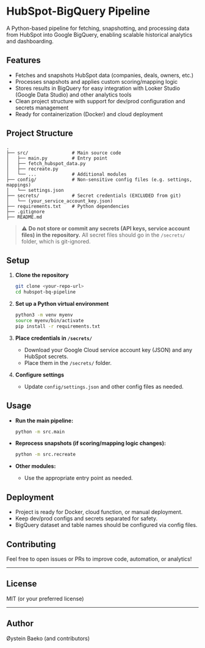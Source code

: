 # HubSpot-BigQuery Pipeline

A Python-based pipeline for fetching, snapshotting, and processing data from HubSpot into Google BigQuery, enabling scalable historical analytics and dashboarding.

## Features

* Fetches and snapshots HubSpot data (companies, deals, owners, etc.)
* Processes snapshots and applies custom scoring/mapping logic
* Stores results in BigQuery for easy integration with Looker Studio (Google Data Studio) and other analytics tools
* Clean project structure with support for dev/prod configuration and secrets management
* Ready for containerization (Docker) and cloud deployment

## Project Structure

```
.
├── src/                # Main source code
│   ├── main.py         # Entry point
│   ├── fetch_hubspot_data.py
│   ├── recreate.py
│   └── ...             # Additional modules
├── config/             # Non-sensitive config files (e.g. settings, mappings)
│   └── settings.json
├── secrets/            # Secret credentials (EXCLUDED from git)
│   └── (your_service_account_key.json)
├── requirements.txt    # Python dependencies
├── .gitignore
├── README.md
```

> ⚠️ **Do not store or commit any secrets (API keys, service account files) in the repository.**
> All secret files should go in the `/secrets/` folder, which is git-ignored.

## Setup

1. **Clone the repository**

   ```bash
   git clone <your-repo-url>
   cd hubspot-bq-pipeline
   ```

2. **Set up a Python virtual environment**

   ```bash
   python3 -m venv myenv
   source myenv/bin/activate
   pip install -r requirements.txt
   ```

3. **Place credentials in `/secrets/`**

   * Download your Google Cloud service account key (JSON) and any HubSpot secrets.
   * Place them in the `/secrets/` folder.

4. **Configure settings**

   * Update `config/settings.json` and other config files as needed.

## Usage

* **Run the main pipeline:**

  ```bash
  python -m src.main
  ```

* **Reprocess snapshots (if scoring/mapping logic changes):**

  ```bash
  python -m src.recreate
  ```

* **Other modules:**

  * Use the appropriate entry point as needed.

## Deployment

* Project is ready for Docker, cloud function, or manual deployment.
* Keep dev/prod configs and secrets separated for safety.
* BigQuery dataset and table names should be configured via config files.

## Contributing

Feel free to open issues or PRs to improve code, automation, or analytics!

---

## License

MIT (or your preferred license)

---

## Author

Øystein Baeko (and contributors)
